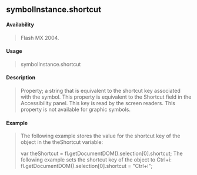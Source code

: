## symbolInstance.shortcut

#### Availability

> Flash MX 2004.

#### Usage

> symbolInstance.shortcut

#### Description

> Property; a string that is equivalent to the shortcut key associated with the symbol. This property is equivalent to the Shortcut field in the Accessibility panel. This key is read by the screen readers. This property is not available for graphic symbols.

#### Example

> The following example stores the value for the shortcut key of the object in the theShortcut variable:
>
> var theShortcut = fl.getDocumentDOM().selection\[0\].shortcut; The following example sets the shortcut key of the object to Ctrl+i: fl.getDocumentDOM().selection\[0\].shortcut = "Ctrl+i";
